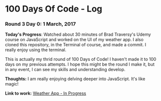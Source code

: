 # 100 Days Of Code - Log

### Round 3 Day 0: 1 March, 2017
<!-- ##### (delete me or comment me out) -->

**Today's Progress**: Watched about 30 minutes of Brad Traversy's Udemy course on JavaScript and worked on the UI of my weather app. I also cloned this repository, in the Terminal of course, and made a commit.  I really enjoy using the terminal. 

This is actually my thrid round of 100 Days of Code!  I haven't made it to 100 days on my previous attempts.  I hope this might be the round I make it, but in any event, I can see my skills and understanding develop. 

**Thoughts:** I am really enjoying delving deeper into JavaScript. It's like magic!  

**Link to work:** [Weather App - In Progress](https://codepen.io/mrjaypeasmith/pen/KyJYrB)


<!-- ### Day 1: June 27, Monday

**Today's Progress**: I've gone through many exercises on FreeCodeCamp.

**Thoughts** I've recently started coding, and it's a great feeling when I finally solve an algorithm challenge after a lot of attempts and hours spent.

**Link(s) to work**
1. [Find the Longest Word in a String](https://www.freecodecamp.com/challenges/find-the-longest-word-in-a-string)
2. [Title Case a Sentence](https://www.freecodecamp.com/challenges/title-case-a-sentence) -->
